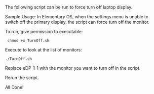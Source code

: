 The following script can be run to force turn off laptop display.

Sample Usage: In Elementary OS, when the settings menu is unable to switch off the primary display,
the script can force turn off the monitor.

To run, give permission to executable:
```
 chmod +x TurnOff.sh
```

Execute to look at the list of monitors:
```
./TurnOff.sh
```
Replace eDP-1-1 with the monitor you want to turn off in the script.

Rerun the script.

All Done!
 
